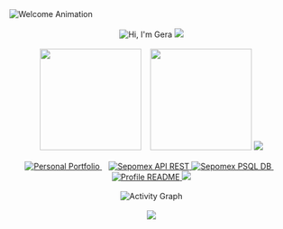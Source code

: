 <!-- Welcome Animation -->
<div align="left">
  <img src="https://readme-typing-svg.demolab.com?font=Source+Code+Pro&weight=600&size=24&duration=3000&pause=999999999&repeat=false&color=9745F5&center=true&vCenter=true&width=435&lines=Welcome+to+my+GitHub+Profile!" alt="Welcome Animation" />
</div>
<br/>

<!-- Typing Animation Header -->
<div align="center">
    <img src="https://readme-typing-svg.demolab.com?font=Source+Code+Pro&weight=600&size=30&duration=4000&pause=1000&color=9745F5&center=true&vCenter=true&random=false&width=435&lines=$+echo+%22Hi%2C+I%27m+Gera%22" alt="Hi, I'm Gera" />
    <img src="https://capsule-render.vercel.app/api?type=soft&color=9745F5&height=1&section=header"/>
</div>

<br/>

<div align="center">
<!-- GitHub Stats Section -->
    <img height="180em" src="https://github-readme-streak-stats.herokuapp.com/?user=hk4u-dxv&theme=midnight-purple&hide_border=true"/>
    &nbsp;&nbsp;
    <img height="180em" src="https://github-readme-stats.vercel.app/api/top-langs/?username=hk4u-dxv&theme=midnight-purple&hide_border=true&layout=compact&langs_count=8&hide=css,plpgsql"/>
    <img src="https://capsule-render.vercel.app/api?type=soft&color=9745F5&height=1&section=header"/>
</div>
<br/>

<!-- Featured Projects Section -->
<div align="center">
    <a href="https://github.com/hk4u-dxv/hk4u-dxv.portfolio">
        <img src="https://github-readme-stats.vercel.app/api/pin/?username=hk4u-dxv&repo=hk4u-dxv.portfolio&border_color=9745F5&bg_color=0D1117&title_color=C9D1D9&text_color=8B949E&icon_color=9745F5" alt="Personal Portfolio">
    </a>
    &nbsp;&nbsp;
    <a href="https://github.com/hk4u-dxv/sepomex-api-rest">
        <img src="https://github-readme-stats.vercel.app/api/pin/?username=hk4u-dxv&repo=sepomex-api-rest&border_color=9745F5&bg_color=0D1117&title_color=C9D1D9&text_color=8B949E&icon_color=9745F5" alt="Sepomex API REST">
    </a>
    <a href="https://github.com/hk4u-dxv/sepomex-psql-db">
        <img src="https://github-readme-stats.vercel.app/api/pin/?username=hk4u-dxv&repo=sepomex-psql-db&border_color=9745F5&bg_color=0D1117&title_color=C9D1D9&text_color=8B949E&icon_color=9745F5" alt="Sepomex PSQL DB">
    </a>
    &nbsp;&nbsp;
    <a href="https://github.com/hk4u-dxv/hk4u-dxv">
        <img src="https://github-readme-stats.vercel.app/api/pin/?username=hk4u-dxv&repo=hk4u-dxv&border_color=9745F5&bg_color=0D1117&title_color=C9D1D9&text_color=8B949E&icon_color=9745F5" alt="Profile README">
    </a>
    <img src="https://capsule-render.vercel.app/api?type=soft&color=9745F5&height=1&section=header"/>
</div>
<br/>

<!-- Activity Graph Section -->
<div align="center">
    <img src="https://github-readme-activity-graph.vercel.app/graph?username=hk4u-dxv&custom_title=hk4u-dxv's%20Activity%20Graph&bg_color=0D1117&color=9745F5&line=9745F5&point=9745F5&area_color=9745F5&title_color=FFFFFF&area=true&hide_border=true&range=all_time" alt="Activity Graph" />
</div>

<br/>
<div align="center">
    <img src="https://capsule-render.vercel.app/api?type=soft&color=9745F5&height=1&section=header"/>
</div>
